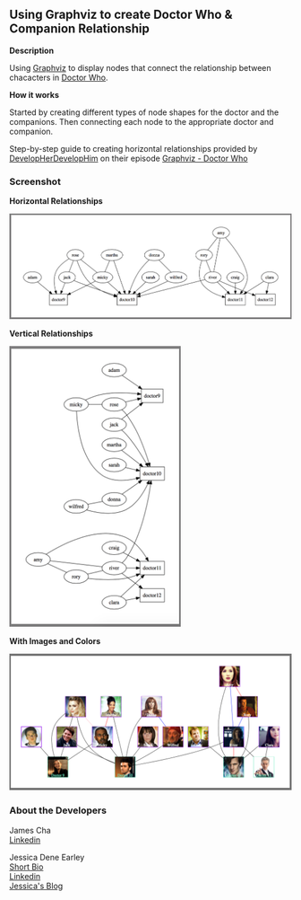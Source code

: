 Using Graphviz to create Doctor Who & Companion Relationship
------------------------------------------------------------

**Description**

Using [Graphviz](http://www.graphviz.org/) to display nodes that connect the relationship between chacacters in [Doctor Who](http://www.bbc.co.uk/programmes/b006q2x0).


**How it works**

Started by creating different types of node shapes for the doctor and the companions. Then connecting each node to the appropriate doctor and companion. 

Step-by-step guide to creating horizontal relationships provided by [DevelopHerDevelopHim](https://www.youtube.com/channel/UCmAIHsNUyAzJ6FQMdU5jdRw) on their episode [Graphviz - Doctor Who](https://youtu.be/JXfobuvyFOA)



### Screenshot

**Horizontal Relationships**

<img src="img/horizontal.png">

**Vertical Relationships**

<img src="img/vertical.png" height="500">

**With Images and Colors**

<img src="img/imagesandcolors.png">


### About the Developers    

James Cha    
[Linkedin](https://www.linkedin.com/in/jamesjcha)         

Jessica Dene Earley    
[Short Bio](https://chatasweetie.com/about-me/)   
[Linkedin](https://www.linkedin.com/in/jessicaearley)      
[Jessica's Blog](https://chatasweetie.com/)  